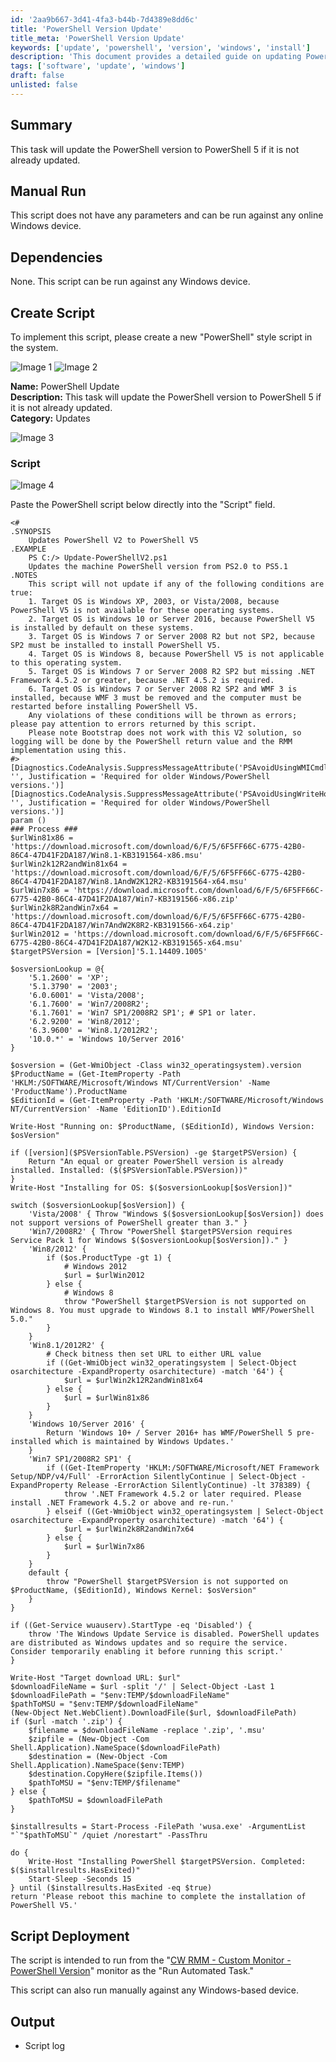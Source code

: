 ```yaml
---
id: '2aa9b667-3d41-4fa3-b44b-7d4389e8dd6c'
title: 'PowerShell Version Update'
title_meta: 'PowerShell Version Update'
keywords: ['update', 'powershell', 'version', 'windows', 'install']
description: 'This document provides a detailed guide on updating PowerShell to version 5 on Windows devices. The script checks the current version and performs the update if necessary, while also detailing the conditions under which the update can be applied.'
tags: ['software', 'update', 'windows']
draft: false
unlisted: false
---
```


## Summary

This task will update the PowerShell version to PowerShell 5 if it is not already updated.

## Manual Run

This script does not have any parameters and can be run against any online Windows device.

## Dependencies

None. This script can be run against any Windows device.

## Create Script

To implement this script, please create a new "PowerShell" style script in the system.

![Image 1](../../../static/img/PowerShell-Version-Update/image_1.png)
![Image 2](../../../static/img/PowerShell-Version-Update/image_2.png)

**Name:** PowerShell Update  
**Description:** This task will update the PowerShell version to PowerShell 5 if it is not already updated.  
**Category:** Updates  

![Image 3](../../../static/img/PowerShell-Version-Update/image_3.png)

### Script

![Image 4](../../../static/img/PowerShell-Version-Update/image_4.png)

Paste the PowerShell script below directly into the "Script" field.

```
<#  
.SYNOPSIS  
    Updates PowerShell V2 to PowerShell V5  
.EXAMPLE  
    PS C:/> Update-PowerShellV2.ps1  
    Updates the machine PowerShell version from PS2.0 to PS5.1  
.NOTES  
    This script will not update if any of the following conditions are true:  
    1. Target OS is Windows XP, 2003, or Vista/2008, because PowerShell V5 is not available for these operating systems.  
    2. Target OS is Windows 10 or Server 2016, because PowerShell V5 is installed by default on these systems.  
    3. Target OS is Windows 7 or Server 2008 R2 but not SP2, because SP2 must be installed to install PowerShell V5.  
    4. Target OS is Windows 8, because PowerShell V5 is not applicable to this operating system.  
    5. Target OS is Windows 7 or Server 2008 R2 SP2 but missing .NET Framework 4.5.2 or greater, because .NET 4.5.2 is required.  
    6. Target OS is Windows 7 or Server 2008 R2 SP2 and WMF 3 is installed, because WMF 3 must be removed and the computer must be restarted before installing PowerShell V5.  
    Any violations of these conditions will be thrown as errors; please pay attention to errors returned by this script.  
    Please note Bootstrap does not work with this V2 solution, so logging will be done by the PowerShell return value and the RMM implementation using this.  
#>  
[Diagnostics.CodeAnalysis.SuppressMessageAttribute('PSAvoidUsingWMICmdlet', '', Justification = 'Required for older Windows/PowerShell versions.')]  
[Diagnostics.CodeAnalysis.SuppressMessageAttribute('PSAvoidUsingWriteHost', '', Justification = 'Required for older Windows/PowerShell versions.')]  
param ()  
### Process ###  
$urlWin81x86 = 'https://download.microsoft.com/download/6/F/5/6F5FF66C-6775-42B0-86C4-47D41F2DA187/Win8.1-KB3191564-x86.msu'  
$urlWin2k12R2andWin81x64 = 'https://download.microsoft.com/download/6/F/5/6F5FF66C-6775-42B0-86C4-47D41F2DA187/Win8.1AndW2K12R2-KB3191564-x64.msu'  
$urlWin7x86 = 'https://download.microsoft.com/download/6/F/5/6F5FF66C-6775-42B0-86C4-47D41F2DA187/Win7-KB3191566-x86.zip'  
$urlWin2k8R2andWin7x64 = 'https://download.microsoft.com/download/6/F/5/6F5FF66C-6775-42B0-86C4-47D41F2DA187/Win7AndW2K8R2-KB3191566-x64.zip'  
$urlWin2012 = 'https://download.microsoft.com/download/6/F/5/6F5FF66C-6775-42B0-86C4-47D41F2DA187/W2K12-KB3191565-x64.msu'  
$targetPSVersion = [Version]'5.1.14409.1005'  

$osversionLookup = @{  
    '5.1.2600' = 'XP';  
    '5.1.3790' = '2003';  
    '6.0.6001' = 'Vista/2008';  
    '6.1.7600' = 'Win7/2008R2';  
    '6.1.7601' = 'Win7 SP1/2008R2 SP1'; # SP1 or later.  
    '6.2.9200' = 'Win8/2012';  
    '6.3.9600' = 'Win8.1/2012R2';  
    '10.0.*' = 'Windows 10/Server 2016'  
}  

$osversion = (Get-WmiObject -Class win32_operatingsystem).version  
$ProductName = (Get-ItemProperty -Path 'HKLM:/SOFTWARE/Microsoft/Windows NT/CurrentVersion' -Name 'ProductName').ProductName  
$EditionId = (Get-ItemProperty -Path 'HKLM:/SOFTWARE/Microsoft/Windows NT/CurrentVersion' -Name 'EditionID').EditionId  

Write-Host "Running on: $ProductName, ($EditionId), Windows Version: $osVersion"  

if ([version]($PSVersionTable.PSVersion) -ge $targetPSVersion) {  
    Return "An equal or greater PowerShell version is already installed. Installed: ($($PSVersionTable.PSVersion))"  
}  
Write-Host "Installing for OS: $($osversionLookup[$osVersion])"  

switch ($osversionLookup[$osVersion]) {  
    'Vista/2008' { Throw "Windows $($osversionLookup[$osVersion]) does not support versions of PowerShell greater than 3." }  
    'Win7/2008R2' { Throw "PowerShell $targetPSVersion requires Service Pack 1 for Windows $($osversionLookup[$osVersion])." }  
    'Win8/2012' {  
        if ($os.ProductType -gt 1) {  
            # Windows 2012  
            $url = $urlWin2012  
        } else {  
            # Windows 8  
            throw "PowerShell $targetPSVersion is not supported on Windows 8. You must upgrade to Windows 8.1 to install WMF/PowerShell 5.0."  
        }  
    }  
    'Win8.1/2012R2' {  
        # Check bitness then set URL to either URL value  
        if ((Get-WmiObject win32_operatingsystem | Select-Object osarchitecture -ExpandProperty osarchitecture) -match '64') {  
            $url = $urlWin2k12R2andWin81x64  
        } else {  
            $url = $urlWin81x86  
        }  
    }  
    'Windows 10/Server 2016' {  
        Return 'Windows 10+ / Server 2016+ has WMF/PowerShell 5 pre-installed which is maintained by Windows Updates.'  
    }  
    'Win7 SP1/2008R2 SP1' {  
        if ((Get-ItemProperty 'HKLM:/SOFTWARE/Microsoft/NET Framework Setup/NDP/v4/Full' -ErrorAction SilentlyContinue | Select-Object -ExpandProperty Release -ErrorAction SilentlyContinue) -lt 378389) {  
            throw '.NET Framework 4.5.2 or later required. Please install .NET Framework 4.5.2 or above and re-run.'  
        } elseif ((Get-WmiObject win32_operatingsystem | Select-Object osarchitecture -ExpandProperty osarchitecture) -match '64') {  
            $url = $urlWin2k8R2andWin7x64  
        } else {  
            $url = $urlWin7x86  
        }  
    }  
    default {  
        throw "PowerShell $targetPSVersion is not supported on $ProductName, ($EditionId), Windows Kernel: $osVersion"  
    }  
}  

if ((Get-Service wuauserv).StartType -eq 'Disabled') {  
    throw 'The Windows Update Service is disabled. PowerShell updates are distributed as Windows updates and so require the service. Consider temporarily enabling it before running this script.'  
}  

Write-Host "Target download URL: $url"  
$downloadFileName = $url -split '/' | Select-Object -Last 1  
$downloadFilePath = "$env:TEMP/$downloadFileName"  
$pathToMSU = "$env:TEMP/$downloadFileName"  
(New-Object Net.WebClient).DownloadFile($url, $downloadFilePath)  
if ($url -match '.zip') {  
    $filename = $downloadFileName -replace '.zip', '.msu'  
    $zipfile = (New-Object -Com Shell.Application).NameSpace($downloadFilePath)  
    $destination = (New-Object -Com Shell.Application).NameSpace($env:TEMP)  
    $destination.CopyHere($zipfile.Items())  
    $pathToMSU = "$env:TEMP/$filename"  
} else {  
    $pathToMSU = $downloadFilePath  
}  

$installresults = Start-Process -FilePath 'wusa.exe' -ArgumentList "`"$pathToMSU`" /quiet /norestart" -PassThru  

do {  
    Write-Host "Installing PowerShell $targetPSVersion. Completed: $($installresults.HasExited)"  
    Start-Sleep -Seconds 15  
} until ($installresults.HasExited -eq $true)  
return 'Please reboot this machine to complete the installation of PowerShell V5.'  
```

## Script Deployment

The script is intended to run from the "[CW RMM - Custom Monitor - PowerShell Version](<../monitors/PowerShell Version.md>)" monitor as the "Run Automated Task."

This script can also run manually against any Windows-based device.

## Output

- Script log





